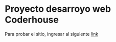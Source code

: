 # Proyecto desarroyo web Coderhouse

Para probar el sitio, ingresar al siguiente [link](https://matrabinovich.github.io/owski/)